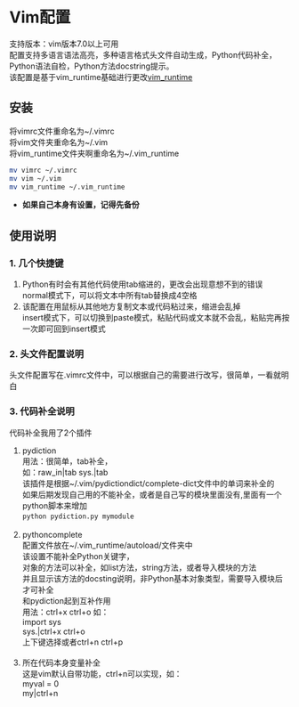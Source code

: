 # Vim配置
支持版本：vim版本7.0以上可用<br />
配置支持多语言语法高亮，多种语言格式头文件自动生成，Python代码补全，Python语法自检，Python方法docstring提示。<br />
该配置是基于vim_runtime基础进行更改[vim_runtime](https://github.com/amix/vimrc)

## 安装
将vimrc文件重命名为~/.vimrc<br />
将vim文件夹重命名为~/.vim<br />
将vim_runtime文件夹啊重命名为~/.vim_runtime<br />
```bash
mv vimrc ~/.vimrc
mv vim ~/.vim
mv vim_runtime ~/.vim_runtime
```
- **如果自己本身有设置，记得先备份**

## 使用说明<br />
### 1. 几个快捷键<br />

1. Python有时会有其他代码使用tab缩进的，更改会出现意想不到的错误<br />
normal模式下，<F2>可以将文本中所有tab替换成4空格
2. 该配置在用鼠标从其他地方复制文本或代码粘过来，缩进会乱掉<br />
insert模式下，<F9>可以切换到paste模式，粘贴代码或文本就不会乱，粘贴完再按一次<F9>即可回到insert模式<br />

### 2. 头文件配置说明<br />

头文件配置写在.vimrc文件中，可以根据自己的需要进行改写，很简单，一看就明白<br />

### 3. 代码补全说明<br />

代码补全我用了2个插件<br />
1. pydiction<br />
用法：很简单，tab补全，<br />
如：raw_in|tab     sys.|tab <br />
该插件是根据~/.vim/pydictiondict/complete-dict文件中的单词来补全的<br />
如果后期发现自己用的不能补全，或者是自己写的模块里面没有,里面有一个python脚本来增加<br />
    ```python pydiction.py mymodule```<br /><br />
2. pythoncomplete<br />
配置文件放在~/.vim_runtime/autoload/文件夹中<br />
该设置不能补全Python关键字，<br />
对象的方法可以补全，如list方法，string方法，或者导入模块的方法<br />
并且显示该方法的docsting说明，非Python基本对象类型，需要导入模块后才可补全<br />
和pydiction起到互补作用<br />
用法：ctrl+x ctrl+o  如：<br />
import sys<br />
sys.|ctrl+x  ctrl+o <br />
上下键选择或者ctrl+n ctrl+p <br /><br />
3. 所在代码本身变量补全<br />
这是vim默认自带功能，ctrl+n可以实现，如：<br />
myval = 0<br />
my|ctrl+n <br />



